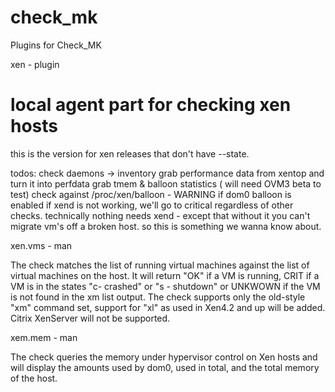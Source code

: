 # check_mk
Plugins for Check_MK

xen - plugin

# local agent part for checking xen hosts
this is the version for xen releases that don't have --state.

todos:
check daemons -> inventory
grab performance data from xentop and turn it into perfdata
grab tmem & balloon statistics ( will need OVM3 beta to test)
check against /proc/xen/balloon - WARNING if dom0 balloon is enabled
if xend is not working, we'll go to critical regardless of other checks.
technically nothing needs xend - except that without it you can't migrate vm's
off a broken host. so this is something we wanna know about.

xen.vms - man

The  check matches the  list of running  virtual machines against  the list of 
 virtual  machines on the host. It will return "OK" if a VM is running, CRIT if 
 a  VM is in the states "c- crashed" or  "s - shutdown" or UNKWOWN if the VM is 
 not  found in the xm  list output. The check  supports only the old-style "xm" 
 command  set, support for "xl" as used in  Xen4.2 and up will be added. Citrix 
 XenServer will not be supported.
 
 xem.mem - man
 
 The  check queries the memory  under hypervisor control on  Xen hosts and will 
 display  the amounts used by dom0, used in  total, and the total memory of the 
 host.
 
